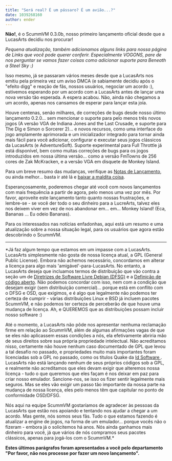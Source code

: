 ```yaml
---
title: "Será real? É um pássaro? É um avião...?"
date: 1039268160
author: ender
---
```


**Não!**, é o ScummVM 0.3.0b, nosso primeiro lançamento oficial desde que a LucasArts decidiu nos procurar!
  

*Pequena atualização, também adicionamos alguns links para nossa página de Links que você pode querer conferir. Especialmente VOGONS, pare de nos perguntar se vamos fazer coisas como adicionar suporte para Beneath a Steel Sky :)*

  
  
Isso mesmo, já se passaram vários meses desde que a LucasArts nos emitiu pela primeira vez um aviso DMCA (e sabiamente decidiu após o "efeito digg" e reação de fãs, nossos usuários, negociar um acordo :), estivemos esperando por um acordo com a LucasArts antes de lançar uma nova versão tão esperada. A espera acabou. Não, ainda não chegamos a um acordo, apenas nos cansamos de esperar para lançar esta joia.
  
Houve centenas, senão milhares, de correções de bugs desde nosso último lançamento 0.2.0... sem mencionar o suporte para pelo menos três novos jogos (A versão VGA de Indiana Jones and the Last Crusade, e suporte para The Dig e Simon o Sorcerer 2)... e novos recursos, como uma interface do jogo amplamente aprimorada e um inicializador integrado para tornar ainda mais fácil para você adicionar, configurar e executar seus jogos clássicos da LucasArts (e AdventureSoft). Suporte experimental para Full Throttle já está disponível, bem como muitas correções de bugs para os jogos introduzidos em nossa última versão... como a versão FmTowns de 256 cores de Zak McKracken, e a versão VGA em disquete de Monkey Island.
  
Para um breve resumo das mudanças, verifique as [Notas de Lançamento](/frs/scummvm/0.3.0b/ReleaseNotes), ou ainda melhor... basta ir até lá e [baixar a maldita coisa](/downloads/).
  
Esperançosamente, poderemos chegar até você com novos lançamentos com mais frequência a partir de agora, pelo menos uma vez por mês. Por favor, aproveite este lançamento tanto quanto nossas frustrações, e lembre-se - se você der todo o seu dinheiro para a LucreArts, talvez eles nos deixem viver em vez de nos abandonar em... em... Monkey Island! (Eca, Bananas ... Eu odeio Bananas).
  
Para os interessados nas notícias enfadonhas, aqui está um resumo e uma atualização sobre a nossa situação legal, para os usuários que agora estão descobrindo o ScummVM.

* * *

*Já faz algum tempo que estamos em um impasse com a LucasArts. LucasArts simplesmente não gosta de nossa licença atual, a GPL (General Public License). Embora não achemos necessário, concordamos em alterar a licença para algo mais 'amigável'-para-LucasArts. No entanto, a LucasArts deseja que incluamos termos de distribuição que vão contra a seção um de [Diretrizes de Software Livre Debian (DFSG)](http://www.debian.org/social_contract#guidelines) e a [Definição de código aberto](http://www.opensource.org/docs/definition.html). Não podemos concordar com isso, nem com a condição que desejam exigir (sem distribuição comercial)... porque está em conflito com o DFSG e OSD, que exigimos, e é algo que legalmente não podemos ter certeza de cumprir - várias distribuições Linux e BSD já incluem pacotes ScummVM, e não podemos ter certeza de perceberão de que houve uma mudança de licença. Ah, e QUEREMOS que as distribuições possam incluir nosso software :)
  
Até o momento, a LucasArts não pôde nos apresentar nenhuma reclamação firme em relação ao ScummVM, além de algumas afirmações vagas de que se eles não aplicassem essas condições a nós, ela efetivamente abriria mão de seus direitos sobre sua própria propriedade intelectual. Não acreditamos nisso, certamente não houve nenhum caso documentado de GPL que levou a tal desafio no passado, e propriedades muito mais importantes foram licenciadas sob a GPL no passado, como os títulos Quake da [Id Software ](http://www.idsoftware.com/). LucasArts não está lançando nenhum de seus próprios códigos sob a GPL, e realmente não acreditamos que eles devam exigir que alteremos nossa licença - tudo o que queremos que eles façam é nos deixar em paz para criar nosso emulador. Sancione-nos, se isso os fizer sentir legalmente mais seguros. Mas se eles vão exigir um passo tão importante da nossa parte na mudança de nossa licença, eles pelo menos têm que capitular no ponto de conformidade OSD/DFSG.
  
Nós aqui na equipe ScummVM gostaríamos de agradecer às pessoas da LucasArts que estão nos apoiando e tentando nos ajudar a chegar a um acordo. Mas gente, nós somos seus fãs. Tudo o que estamos fazendo é atualizar a engine de jogos, na forma de um emulador... porque vocês não o fizeram - embora já o solicitemos há anos. Nós ainda ganhamos mais dinheiro para você, já que vários de nós compramos seus pacotes clássicos, apenas para jogá-los com o ScummVM.*
  

**Estes últimos parágrafos foram apresentados a você pelo departamento "Por favor, não nos processe por fazer um novo lançamento".**
